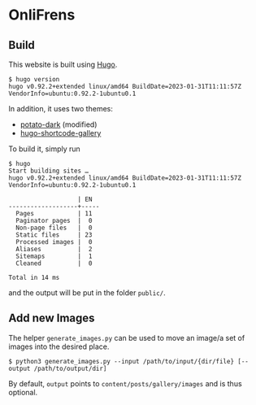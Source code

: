 # OnliFrens

## Build

This website is built using [Hugo](https://gohugo.io/).

```
$ hugo version
hugo v0.92.2+extended linux/amd64 BuildDate=2023-01-31T11:11:57Z VendorInfo=ubuntu:0.92.2-1ubuntu0.1
```

In addition, it uses two themes:

- [potato-dark](https://github.com/surajmandalcell/potato-dark) (modified)
- [hugo-shortcode-gallery](https://github.com/mfg92/hugo-shortcode-gallery)

To build it, simply run

```
$ hugo
Start building sites … 
hugo v0.92.2+extended linux/amd64 BuildDate=2023-01-31T11:11:57Z VendorInfo=ubuntu:0.92.2-1ubuntu0.1

                   | EN  
-------------------+-----
  Pages            | 11  
  Paginator pages  |  0  
  Non-page files   |  0  
  Static files     | 23  
  Processed images |  0  
  Aliases          |  2  
  Sitemaps         |  1  
  Cleaned          |  0  

Total in 14 ms
```

and the output will be put in the folder `public/`.

## Add new Images

The helper `generate_images.py` can be used to move an 
image/a set of images into the desired place.

```
$ python3 generate_images.py --input /path/to/input/{dir/file} [--output /path/to/output/dir]
```

By default, `output` points to `content/posts/gallery/images` and is thus optional.